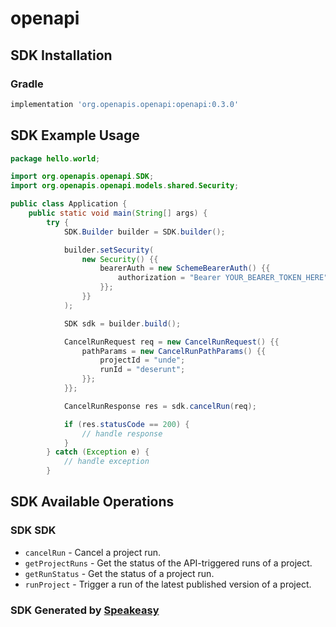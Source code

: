 # openapi

<!-- Start SDK Installation -->
## SDK Installation

### Gradle

```groovy
implementation 'org.openapis.openapi:openapi:0.3.0'
```
<!-- End SDK Installation -->

## SDK Example Usage
<!-- Start SDK Example Usage -->
```java
package hello.world;

import org.openapis.openapi.SDK;
import org.openapis.openapi.models.shared.Security;

public class Application {
    public static void main(String[] args) {
        try {
            SDK.Builder builder = SDK.builder();

            builder.setSecurity(
                new Security() {{
                    bearerAuth = new SchemeBearerAuth() {{
                        authorization = "Bearer YOUR_BEARER_TOKEN_HERE";
                    }};
                }}
            );

            SDK sdk = builder.build();

            CancelRunRequest req = new CancelRunRequest() {{
                pathParams = new CancelRunPathParams() {{
                    projectId = "unde";
                    runId = "deserunt";
                }};
            }};

            CancelRunResponse res = sdk.cancelRun(req);

            if (res.statusCode == 200) {
                // handle response
            }
        } catch (Exception e) {
            // handle exception
        }
```
<!-- End SDK Example Usage -->

<!-- Start SDK Available Operations -->
## SDK Available Operations

### SDK SDK

* `cancelRun` - Cancel a project run.
* `getProjectRuns` - Get the status of the API-triggered runs of a project.
* `getRunStatus` - Get the status of a project run.
* `runProject` - Trigger a run of the latest published version of a project.
<!-- End SDK Available Operations -->

### SDK Generated by [Speakeasy](https://docs.speakeasyapi.dev/docs/using-speakeasy/client-sdks)
